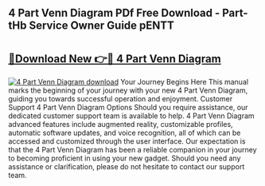 ## 4 Part Venn Diagram PDf Free Download - Part-tHb Service Owner Guide pENTT

# <h2><a href="http://dfjxzij.blite.top/?on=4+Part+Venn+Diagram">🔗Download New 👉🔴 4 Part Venn Diagram</a></h2>

[![4 Part Venn Diagram download](https://i.imgur.com/lujVjoI.png)](http://dfjxzij.blite.top/?on=4+Part+Venn+Diagram)
Your Journey Begins Here This manual marks the beginning of your journey with your new 4 Part Venn Diagram, guiding you towards successful operation and enjoyment. Customer Support 4 Part Venn Diagram Options Should you require assistance, our dedicated customer support team is available to help. 4 Part Venn Diagram advanced features include augmented reality, customizable profiles, automatic software updates, and voice recognition, all of which can be accessed and customized through the user interface. Our expectation is that the 4 Part Venn Diagram has been a reliable companion in your journey to becoming proficient in using your new gadget. Should you need any assistance or clarification, please do not hesitate to contact our support team.

